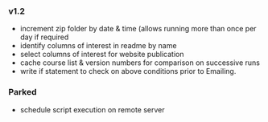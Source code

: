 ### v1.2
* increment zip folder by date & time (allows running more than once per day if required
* identify columns of interest in readme by name
* select columns of interest for website publication
* cache course list & version numbers for comparison on successive runs
* write if statement to check on above conditions prior to Emailing.


### Parked
* schedule script execution on remote server
